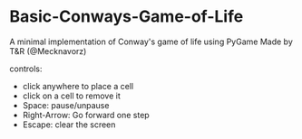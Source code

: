 # Basic-Conways-Game-of-Life
A minimal implementation of Conway's game of life using PyGame
Made by T&R (@Mecknavorz)

controls:
- click anywhere to place a cell
- click on a cell to remove it
- Space: pause/unpause
- Right-Arrow: Go forward one step
- Escape: clear the screen
